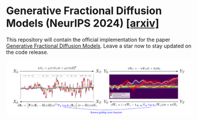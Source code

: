 # Generative Fractional Diffusion Models (NeurIPS 2024) [[arxiv]](https://arxiv.org/abs/2310.17638)
This repository will contain the official implementation for the paper [Generative Fractional Diffusion Models](https://arxiv.org/abs/2310.17638). Leave a star now to stay updated on the code release.

![cover](visuals/thumbnail.png)
